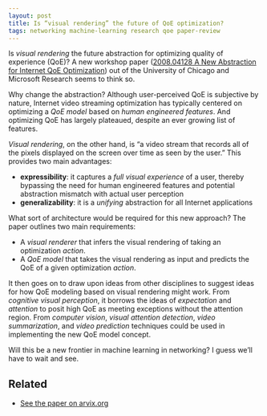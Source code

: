 ```yaml
---
layout: post
title: Is “visual rendering” the future of QoE optimization?
tags: networking machine-learning research qoe paper-review
---
```


Is *visual rendering* the future abstraction for optimizing quality of
experience (QoE)? A new workshop paper
([2008.04128 A New Abstraction for Internet QoE Optimization](https:**arxiv.org*abs*2008.04128))
out of the University of Chicago and Microsoft Research seems to think
so.

Why change the abstraction? Although user-perceived QoE is subjective
by nature, Internet video streaming optimization has typically
centered on optimizing a *QoE model* based on *human engineered
features*. And optimizing QoE has largely plateaued, despite an ever
growing list of features.

*Visual rendering*, on the other hand, is “a video stream that records
all of the pixels displayed on the screen over time as seen by the
user.” This provides two main advantages:
	
* **expressibility**: it captures a *full visual experience* of a user, thereby bypassing the need for human engineered features and potential abstraction mismatch with actual user perception
* **generalizability**: it is a *unifying* abstraction for all Internet applications

What sort of architecture would be required for this new approach? The
paper outlines two main requirements:

* A *visual renderer* that infers the visual rendering of taking an optimization *action*.
* A *QoE model* that takes the visual rendering as input and predicts the QoE of a given optimization *action*.

It then goes on to draw upon ideas from other disciplines to suggest
ideas for how QoE modeling based on visual rendering might work. From
*cognitive visual perception*, it borrows the ideas of *expectation*
and *attention* to posit high QoE as meeting exceptions without the
attention region. From *computer vision*, *visual attention
detection*, *video summarization*, and *video prediction* techniques
could be used in implementing the new QoE model concept.

Will this be a new frontier in machine learning in networking? I guess
we’ll have to wait and see.

## Related

* [See the paper on arvix.org](https://arxiv.org/abs/2008.04128)
